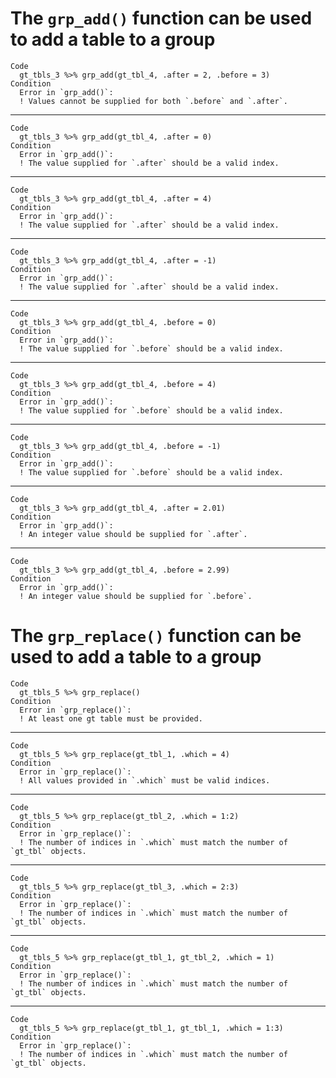 # The `grp_add()` function can be used to add a table to a group

    Code
      gt_tbls_3 %>% grp_add(gt_tbl_4, .after = 2, .before = 3)
    Condition
      Error in `grp_add()`:
      ! Values cannot be supplied for both `.before` and `.after`.

---

    Code
      gt_tbls_3 %>% grp_add(gt_tbl_4, .after = 0)
    Condition
      Error in `grp_add()`:
      ! The value supplied for `.after` should be a valid index.

---

    Code
      gt_tbls_3 %>% grp_add(gt_tbl_4, .after = 4)
    Condition
      Error in `grp_add()`:
      ! The value supplied for `.after` should be a valid index.

---

    Code
      gt_tbls_3 %>% grp_add(gt_tbl_4, .after = -1)
    Condition
      Error in `grp_add()`:
      ! The value supplied for `.after` should be a valid index.

---

    Code
      gt_tbls_3 %>% grp_add(gt_tbl_4, .before = 0)
    Condition
      Error in `grp_add()`:
      ! The value supplied for `.before` should be a valid index.

---

    Code
      gt_tbls_3 %>% grp_add(gt_tbl_4, .before = 4)
    Condition
      Error in `grp_add()`:
      ! The value supplied for `.before` should be a valid index.

---

    Code
      gt_tbls_3 %>% grp_add(gt_tbl_4, .before = -1)
    Condition
      Error in `grp_add()`:
      ! The value supplied for `.before` should be a valid index.

---

    Code
      gt_tbls_3 %>% grp_add(gt_tbl_4, .after = 2.01)
    Condition
      Error in `grp_add()`:
      ! An integer value should be supplied for `.after`.

---

    Code
      gt_tbls_3 %>% grp_add(gt_tbl_4, .before = 2.99)
    Condition
      Error in `grp_add()`:
      ! An integer value should be supplied for `.before`.

# The `grp_replace()` function can be used to add a table to a group

    Code
      gt_tbls_5 %>% grp_replace()
    Condition
      Error in `grp_replace()`:
      ! At least one gt table must be provided.

---

    Code
      gt_tbls_5 %>% grp_replace(gt_tbl_1, .which = 4)
    Condition
      Error in `grp_replace()`:
      ! All values provided in `.which` must be valid indices.

---

    Code
      gt_tbls_5 %>% grp_replace(gt_tbl_2, .which = 1:2)
    Condition
      Error in `grp_replace()`:
      ! The number of indices in `.which` must match the number of `gt_tbl` objects.

---

    Code
      gt_tbls_5 %>% grp_replace(gt_tbl_3, .which = 2:3)
    Condition
      Error in `grp_replace()`:
      ! The number of indices in `.which` must match the number of `gt_tbl` objects.

---

    Code
      gt_tbls_5 %>% grp_replace(gt_tbl_1, gt_tbl_2, .which = 1)
    Condition
      Error in `grp_replace()`:
      ! The number of indices in `.which` must match the number of `gt_tbl` objects.

---

    Code
      gt_tbls_5 %>% grp_replace(gt_tbl_1, gt_tbl_1, .which = 1:3)
    Condition
      Error in `grp_replace()`:
      ! The number of indices in `.which` must match the number of `gt_tbl` objects.

